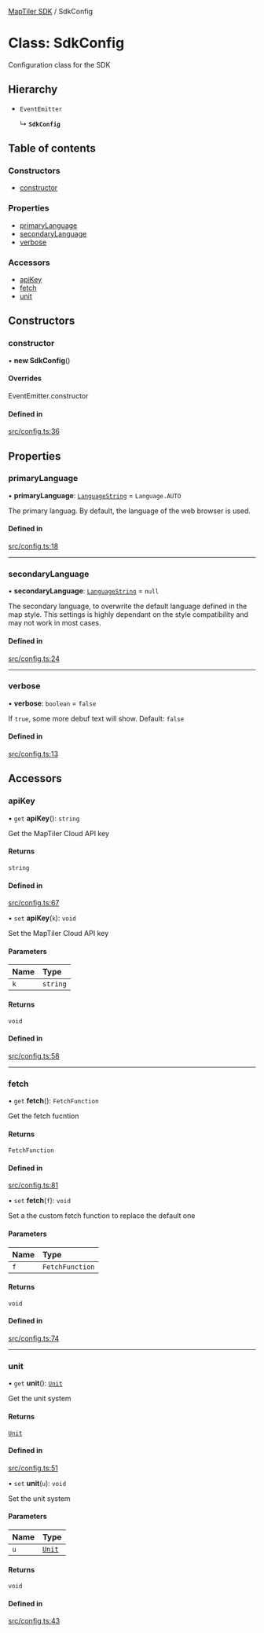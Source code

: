 [MapTiler SDK](../README.md) / SdkConfig

# Class: SdkConfig

Configuration class for the SDK

## Hierarchy

- `EventEmitter`

  ↳ **`SdkConfig`**

## Table of contents

### Constructors

- [constructor](SdkConfig.md#constructor)

### Properties

- [primaryLanguage](SdkConfig.md#primarylanguage)
- [secondaryLanguage](SdkConfig.md#secondarylanguage)
- [verbose](SdkConfig.md#verbose)

### Accessors

- [apiKey](SdkConfig.md#apikey)
- [fetch](SdkConfig.md#fetch)
- [unit](SdkConfig.md#unit)

## Constructors

### constructor

• **new SdkConfig**()

#### Overrides

EventEmitter.constructor

#### Defined in

[src/config.ts:36](https://github.com/maptiler/maptiler-sdk-js/blob/1c936a5/src/config.ts#L36)

## Properties

### primaryLanguage

• **primaryLanguage**: [`LanguageString`](../README.md#languagestring) = `Language.AUTO`

The primary languag. By default, the language of the web browser is used.

#### Defined in

[src/config.ts:18](https://github.com/maptiler/maptiler-sdk-js/blob/1c936a5/src/config.ts#L18)

___

### secondaryLanguage

• **secondaryLanguage**: [`LanguageString`](../README.md#languagestring) = `null`

The secondary language, to overwrite the default language defined in the map style.
This settings is highly dependant on the style compatibility and may not work in most cases.

#### Defined in

[src/config.ts:24](https://github.com/maptiler/maptiler-sdk-js/blob/1c936a5/src/config.ts#L24)

___

### verbose

• **verbose**: `boolean` = `false`

If `true`, some more debuf text will show. Default: `false`

#### Defined in

[src/config.ts:13](https://github.com/maptiler/maptiler-sdk-js/blob/1c936a5/src/config.ts#L13)

## Accessors

### apiKey

• `get` **apiKey**(): `string`

Get the MapTiler Cloud API key

#### Returns

`string`

#### Defined in

[src/config.ts:67](https://github.com/maptiler/maptiler-sdk-js/blob/1c936a5/src/config.ts#L67)

• `set` **apiKey**(`k`): `void`

Set the MapTiler Cloud API key

#### Parameters

| Name | Type |
| :------ | :------ |
| `k` | `string` |

#### Returns

`void`

#### Defined in

[src/config.ts:58](https://github.com/maptiler/maptiler-sdk-js/blob/1c936a5/src/config.ts#L58)

___

### fetch

• `get` **fetch**(): `FetchFunction`

Get the fetch fucntion

#### Returns

`FetchFunction`

#### Defined in

[src/config.ts:81](https://github.com/maptiler/maptiler-sdk-js/blob/1c936a5/src/config.ts#L81)

• `set` **fetch**(`f`): `void`

Set a the custom fetch function to replace the default one

#### Parameters

| Name | Type |
| :------ | :------ |
| `f` | `FetchFunction` |

#### Returns

`void`

#### Defined in

[src/config.ts:74](https://github.com/maptiler/maptiler-sdk-js/blob/1c936a5/src/config.ts#L74)

___

### unit

• `get` **unit**(): [`Unit`](../README.md#unit)

Get the unit system

#### Returns

[`Unit`](../README.md#unit)

#### Defined in

[src/config.ts:51](https://github.com/maptiler/maptiler-sdk-js/blob/1c936a5/src/config.ts#L51)

• `set` **unit**(`u`): `void`

Set the unit system

#### Parameters

| Name | Type |
| :------ | :------ |
| `u` | [`Unit`](../README.md#unit) |

#### Returns

`void`

#### Defined in

[src/config.ts:43](https://github.com/maptiler/maptiler-sdk-js/blob/1c936a5/src/config.ts#L43)
